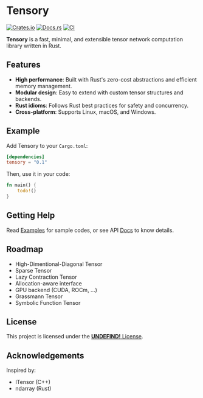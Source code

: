 # Tensory

[![Crates.io](https://img.shields.io/crates/v/tensory.svg)](https://crates.io/crates/tensory) [![Docs.rs](https://docs.rs/tensory/badge.svg)](https://docs.rs/tensory) [![CI](https://github.com/todo-group/tensory/actions/workflows/ci.yml/badge.svg)](https://github.com/yourname/tensory/actions)

**Tensory** is a fast, minimal, and extensible tensor network computation library written in Rust.

## Features

- **High performance**: Built with Rust's zero-cost abstractions and efficient memory management.
- **Modular design**: Easy to extend with custom tensor structures and backends.
- **Rust idioms**: Follows Rust best practices for safety and concurrency.
- **Cross-platform**: Supports Linux, macOS, and Windows.

## Example

Add Tensory to your `Cargo.toml`:

```toml
[dependencies]
tensory = "0.1"
```

Then, use it in your code:

```rust
fn main() {
    todo!()
}
```

## Getting Help

Read [Examples](https://github.com/todo-group/tensory/example) for sample codes, or see API [Docs](https://docs.rs/tensory) to know details.

## Roadmap

- High-Dimentional-Diagonal Tensor
- Sparse Tensor
- Lazy Contraction Tensor
- Allocation-aware interface
- GPU backend (CUDA, ROCm, ...)
- Grassmann Tensor
- Symbolic Function Tensor

## License

This project is licensed under the [**UNDEFIND!** License](https://github.com/todo-group/tensory/LICENSE).

## Acknowledgements

Inspired by:

- ITensor (C++)
- ndarray (Rust)
